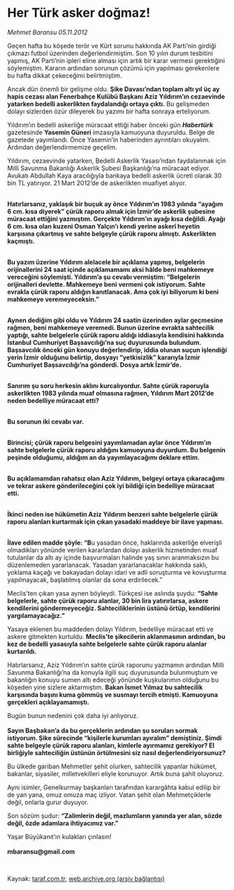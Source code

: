 # Her Türk asker doğmaz!

*Mehmet Baransu 05.11.2012*

<div class="yazi"><p>Geçen hafta bu köşede terör ve Kürt sorunu hakkında AK Parti’nin girdiği çıkmazı futbol üzerinden değerlendirmiştim. Son 10 yılın durum tesbitini yapmış, AK Parti’nin ipleri eline alması için artık bir karar vermesi gerektiğini söylemiştim. Kararın ardından sorunun çözümü için yapılması gerekenlere bu hafta dikkat çekeceğimi belirtmiştim. </p>
<p>Ancak dün önemli bir gelişme oldu. <b>Şike Davası’ndan toplam altı yıl üç ay hapis cezası alan Fenerbahçe Kulübü Başkanı Aziz Yıldırım’ın cezaevinde yatarken bedelli askerlikten faydalandığı ortaya çıktı.</b> Bu gelişmeden dolayı sizlerden özür dileyerek bu yazımı bir hafta sonraya erteliyorum.</p>
<p>Yıldırım’ın bedelli askerliğe müracaat ettiği haber önceki gün <b><i>Habertürk</i></b> gazetesinde <b>Yasemin Güneri</b> imzasıyla kamuoyuna duyuruldu. Belge de gazetede yayımlandı. Önce Yasemin’in haberinden ayrıntıları okuyalım. Ardından değerlendirmemize geçelim. </p>
<p>Yıldırım, cezaevinde yatarken, Bedelli Askerlik Yasası’ndan faydalanmak için Milli Savunma Bakanlığı Askerlik Şubesi Başkanlığı’na müracaat ediyor. Avukatı Abdullah Kaya aracılığıyla bankaya bedelli askerlik ücreti olarak 30 bin TL yatırıyor. 21 Mart 2012’de de askerlikten muafiyet alıyor. </p>
<p><strong><br/>Hatırlarsanız, yaklaşık bir buçuk ay önce Yıldırım’ın 1983 yılında </strong><strong>“ayağım 6 cm. kısa diyerek”</strong><strong> çürük raporu almak için İzmir’de askerlik şubesine müracaat ettiğini yazmıştım. </strong><strong>Gerçekte Yıldırım’ın ayağı kısa değildi. Ayağı 6 cm. kısa olan kuzeni Osman Yalçın’ı kendi yerine askerî heyetin karşısına çıkartmış ve sahte belgeyle çürük raporu almıştı. Askerlikten kaçmıştı.</strong><strong> </strong></p>
<p><strong><br/>Bu yazım üzerine Yıldırım alelacele bir açıklama yapmış, belgelerin orijinallerini 24 saat içinde açıklamamamı aksi hâlde beni mahkemeye vereceğini söylemişti. Yıldırım’a şu cevabı vermiştim: </strong><strong>“Belgelerin orijinalleri devlette. Mahkemeye beni vermeni çok istiyorum. Sahte evrakla çürük raporu aldığın kanıtlanacak. Ama çok iyi biliyorum ki beni mahkemeye veremeyeceksin.”</strong><strong></strong></p>
<p><strong><br/>Aynen dediğim gibi oldu ve Yıldırım 24 saatin üzerinden aylar geçmesine rağmen, beni mahkemeye veremedi. Bunun üzerine evrakta sahtecilik yaptığı, sahte belgelerle çürük raporu aldığı iddiasıyla kendisini hakkında İstanbul Cumhuriyet Başsavcılığı’na suç duyurusunda bulundum. Başsavcılık önceki gün konuyu değerlendirip, iddia olunan suçun işlendiği yerin İzmir olduğunu belirtip, dosyayı “yetkisizlik” kararıyla İzmir Cumhuriyet Başsavcılığı’na gönderdi. Dosya artık İzmir’de. </strong></p>
<p><strong><br/>Sanırım şu soru herkesin aklını kurcalıyordur. </strong><strong>Sahte çürük raporuyla askerlikten 1983 yılında muaf olmasına rağmen, Yıldırım Mart 2012’de neden bedelliye müracaat etti?</strong><strong> </strong></p>
<p><strong><br/>Bu sorunun iki cevabı var. </strong></p>
<p><strong><br/>Birincisi; çürük raporu belgesini yayımlamadan aylar önce Yıldırım’ın sahte belgelerle çürük raporu aldığını kamuoyuna duyurdum. Bu belgenin peşinde olduğumu, aldığım an da yayımlayacağımı deklare ettim. </strong></p>
<p><strong><br/>Bu açıklamamdan rahatsız olan </strong><strong>Aziz Yıldırım, belgeyi ortaya çıkaracağımı ve tekrar askere gönderileceğini çok iyi bildiği için bedelliye müracaat etti</strong><strong>. </strong></p>
<p><strong><br/>İkinci neden ise hükümetin Aziz Yıldırım benzeri sahte belgelerle çürük raporu alanları kurtarmak için çıkan yasadaki maddeye bir ilave yapması. </strong></p>
<p><strong><br/>İlave edilen madde şöyle: “B</strong>u yasadan önce, haklarında askerliğe elverişli olmadıkları yönünde verilen kararlardan dolayı askerlik hizmetinden muaf tutulanlar da altı ay içinde başvurmaları halinde yaş sınırı aranmaksızın bu düzenlemeden yararlanacak. Yasadan yararlanacaklar hakkında saklı, yoklama kaçağı ve bakayadan dolayı idari ve adli soruşturma ve kovuşturma yapılmayacak, başlatılmış olanlar da sona erdirilecek.”</p>
<p>Meclis’ten çıkan yasa aynen böyleydi. Türkçesi ise aslında şuydu: <b>“Sahte belgelerle, sahte çürük raporu alanlar, 30 bin lira yatırırlarsa, askere kendilerini göndermeyeceğiz. Sahteciliklerinin üstünü örtüp, kendilerini yargılamayacağız.”</b></p>
<p>Yasaya eklenen bu maddeden dolayı Yıldırım, bedelliye müracaat etti ve askere gitmekten kurtuldu. <b>Meclis’te şikecilerin aklanmasının ardından, bu kez de bedelli yasasıyla sahte belgelerle sahte çürük raporu alanlar kurtarıldı. </b></p>
<p>Hatırlarsanız, Aziz Yıldırım’ın sahte çürük raporunu yazmamın ardından Milli Savunma Bakanlığı’na da konuyla ilgili suç duyurusunda bulunmuştum ve bakanlığın konuyu sumen altı edeceği yönünde kuşkularımın olduğunu bu köşeden yine sizlere aktarmıştım. <b>Bakan İsmet Yılmaz bu sahtecilik karşısında başını kuma gömmüş ve susmayı tercih etmişti. Kamuoyuna gerçekleri açıklayamamıştı.</b> </p>
<p>Bugün bunun nedenini çok daha iyi anlıyoruz.<br/><br/><b>Sayın Başbakan’a da bu gerçeklerin ardından şu soruları sormak istiyorum. Şike sürecinde “kişilerle kurumları ayıralım” demiştiniz. Şimdi sahte belgeyle çürük raporu alanları, kimlerle ayırmamız gerekiyor? El birliğiyle sahteciliğin üstünün örtülmesini siz nasıl değerlendiriyorsunuz? </b></p>
<p>Bu ülkede gariban Mehmetler şehit olurken, sahtecilik yapanlar hükümet, bakanlar, siyasiler, milletvekilleri eliyle korunuyor. Artık buna şahit oluyoruz. </p>
<p>Aynı isimler, Genelkurmay başkanları tarafından karargâhta kabul edilip bir de yan yana, omuz omuza maç izliyor. Vatan şehit olan Mehmetçiklerle değil, onlarla gurur duyuyor.</p>
<p>Son sözüm şudur: <b>“Zalimlerin değil, mazlumların yanında yer alan, sözde değil, özde adamlara ihtiyacımız var.”</b> </p>
<p>Yaşar Büyükanıt’ın kulakları çınlasın! <br/><br/><b>mbaransu@gmail.com</b></p>
<p> </p>
</div>

Kaynak: [taraf.com.tr](m), [web.archive.org (arşiv bağlantısı)](http://web.archive.org/web/20130517210315/http://taraf.com.tr/mehmet-baransu/makale-her-turk-asker-dogmaz.htm)
